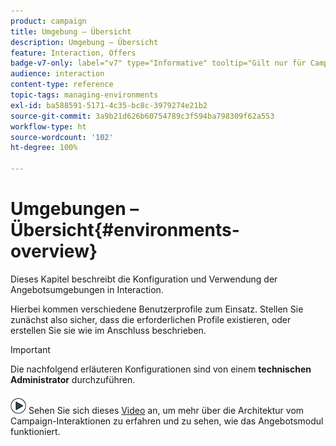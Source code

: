 ```yaml
---
product: campaign
title: Umgebung – Übersicht
description: Umgebung – Übersicht
feature: Interaction, Offers
badge-v7-only: label="v7" type="Informative" tooltip="Gilt nur für Campaign Classic v7"
audience: interaction
content-type: reference
topic-tags: managing-environments
exl-id: ba588591-5171-4c35-bc8c-3979274e21b2
source-git-commit: 3a9b21d626b60754789c3f594ba798309f62a553
workflow-type: ht
source-wordcount: '102'
ht-degree: 100%

---
```


# Umgebungen – Übersicht{#environments-overview}



Dieses Kapitel beschreibt die Konfiguration und Verwendung der Angebotsumgebungen in Interaction.

Hierbei kommen verschiedene Benutzerprofile zum Einsatz. Stellen Sie zunächst also sicher, dass die erforderlichen Profile existieren, oder erstellen Sie sie wie im Anschluss beschrieben.

>[!IMPORTANT]
>
>Die nachfolgend erläuteren Konfigurationen sind von einem **technischen Administrator** durchzuführen.

![](assets/do-not-localize/how-to-video.png) Sehen Sie sich dieses [Video](https://helpx.adobe.com/de/campaign/classic/how-to/architecture-of-acs-v6.html?playlist=/ccx/v1/collection/product/campaign/classic/segment/digital-marketers/explevel/intermediate/applaunch/get-started/collection.ccx.js&amp;ref=helpx.adobe.com) an, um mehr über die Architektur vom Campaign-Interaktionen zu erfahren und zu sehen, wie das Angebotsmodul funktioniert.
